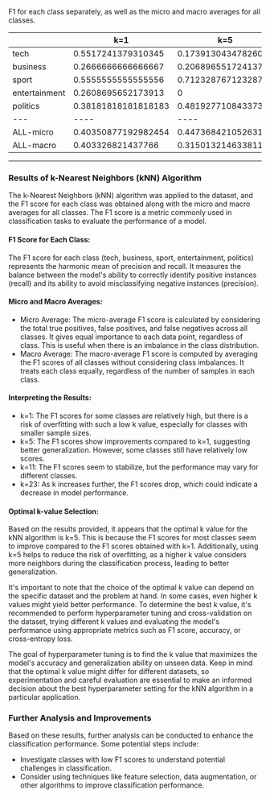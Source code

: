
F1 for each class separately, as well as the micro and macro averages for all classes.

|   | k=1 | k=5 | k=11 | k=23 
|---|----|----|----|----|
tech |0.5517241379310345  |0.17391304347826084 |0.0909090909090909 | 0|
business |0.2666666666666667  | 0.20689655172413793|0 |0 |
sport |0.5555555555555556 |0.7123287671232876  | 0.4031007751937985| 0.37410071942446044|
entertainment |0.2608695652173913|0  |0 | 0|
politics |0.38181818181818183 |0.4819277108433735 | 0.5161290322580645|0.0909090909090909 |
|---|----|----|----|----|
ALL-micro |0.40350877192982454 |0.4473684210526316 | 0.30701754385964913| 0.23684210526315788|
ALL-macro | 0.403326821437766| 0.31501321463381193|0.20202777967219077 | 0.09300196206671027|

----

### Results of k-Nearest Neighbors (kNN) Algorithm

The k-Nearest Neighbors (kNN) algorithm was applied to the dataset, and the F1 score for each class was obtained along with the micro and macro averages for all classes. The F1 score is a metric commonly used in classification tasks to evaluate the performance of a model.

#### F1 Score for Each Class:
The F1 score for each class (tech, business, sport, entertainment, politics) represents the harmonic mean of precision and recall. It measures the balance between the model's ability to correctly identify positive instances (recall) and its ability to avoid misclassifying negative instances (precision).

#### Micro and Macro Averages:
- Micro Average: The micro-average F1 score is calculated by considering the total true positives, false positives, and false negatives across all classes. It gives equal importance to each data point, regardless of class. This is useful when there is an imbalance in the class distribution.
- Macro Average: The macro-average F1 score is computed by averaging the F1 scores of all classes without considering class imbalances. It treats each class equally, regardless of the number of samples in each class.

#### Interpreting the Results:
- k=1: The F1 scores for some classes are relatively high, but there is a risk of overfitting with such a low k value, especially for classes with smaller sample sizes.
- k=5: The F1 scores show improvements compared to k=1, suggesting better generalization. However, some classes still have relatively low scores.
- k=11: The F1 scores seem to stabilize, but the performance may vary for different classes.
- k=23: As k increases further, the F1 scores drop, which could indicate a decrease in model performance.

#### Optimal k-value Selection:
Based on the results provided, it appears that the optimal k value for the kNN algorithm is k=5. This is because the F1 scores for most classes seem to improve compared to the F1 scores obtained with k=1. Additionally, using k=5 helps to reduce the risk of overfitting, as a higher k value considers more neighbors during the classification process, leading to better generalization.

It's important to note that the choice of the optimal k value can depend on the specific dataset and the problem at hand. In some cases, even higher k values might yield better performance. To determine the best k value, it's recommended to perform hyperparameter tuning and cross-validation on the dataset, trying different k values and evaluating the model's performance using appropriate metrics such as F1 score, accuracy, or cross-entropy loss.

The goal of hyperparameter tuning is to find the k value that maximizes the model's accuracy and generalization ability on unseen data. Keep in mind that the optimal k value might differ for different datasets, so experimentation and careful evaluation are essential to make an informed decision about the best hyperparameter setting for the kNN algorithm in a particular application.

### Further Analysis and Improvements
Based on these results, further analysis can be conducted to enhance the classification performance. Some potential steps include:
- Investigate classes with low F1 scores to understand potential challenges in classification.
- Consider using techniques like feature selection, data augmentation, or other algorithms to improve classification performance.
